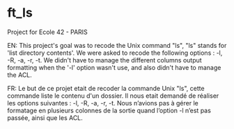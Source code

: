 # ft_ls

Project for Ecole 42 - PARIS

EN: This project's goal was to recode the Unix command "ls", "ls" stands for 'list directory contents'.
We were asked to recode the following options : -l, -R, -a, -r, -t.
We didn't have to manage the different columns output formatting when the '-l' option wasn't use, and also didn't have to manage the ACL.

FR:
Le but de ce projet etait de recoder la commande Unix "ls", cette commande liste le contenu d'un dossier.
Il nous etait demandé de réaliser les options suivantes : -l, -R, -a, -r, -t.
Nous n’avions pas à gérer le formatage en plusieurs colonnes de la sortie quand l’option -l n’est pas passée, ainsi que les ACL.
